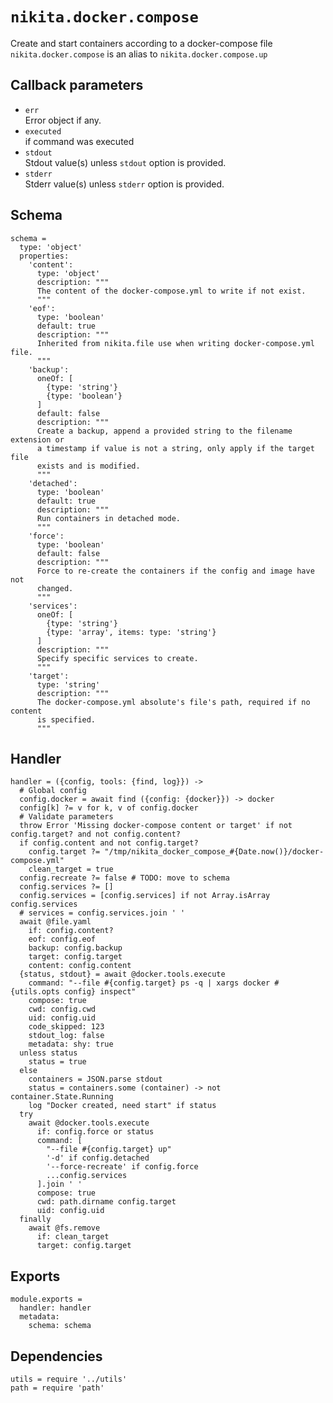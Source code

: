 
# `nikita.docker.compose`

Create and start containers according to a docker-compose file
`nikita.docker.compose` is an alias to `nikita.docker.compose.up`

## Callback parameters

*   `err`   
    Error object if any.   
*   `executed`   
    if command was executed   
*   `stdout`   
    Stdout value(s) unless `stdout` option is provided.   
*   `stderr`   
    Stderr value(s) unless `stderr` option is provided.   

## Schema

    schema =
      type: 'object'
      properties:
        'content':
          type: 'object'
          description: """
          The content of the docker-compose.yml to write if not exist.
          """
        'eof':
          type: 'boolean'
          default: true
          description: """
          Inherited from nikita.file use when writing docker-compose.yml file.
          """
        'backup':
          oneOf: [
            {type: 'string'}
            {type: 'boolean'}
          ]
          default: false
          description: """
          Create a backup, append a provided string to the filename extension or
          a timestamp if value is not a string, only apply if the target file
          exists and is modified.
          """
        'detached':
          type: 'boolean'
          default: true
          description: """
          Run containers in detached mode.
          """
        'force':
          type: 'boolean'
          default: false
          description: """
          Force to re-create the containers if the config and image have not
          changed.
          """
        'services':
          oneOf: [
            {type: 'string'}
            {type: 'array', items: type: 'string'}
          ]
          description: """
          Specify specific services to create.
          """
        'target':
          type: 'string'
          description: """
          The docker-compose.yml absolute's file's path, required if no content
          is specified.
          """

## Handler

    handler = ({config, tools: {find, log}}) ->
      # Global config
      config.docker = await find ({config: {docker}}) -> docker
      config[k] ?= v for k, v of config.docker
      # Validate parameters
      throw Error 'Missing docker-compose content or target' if not config.target? and not config.content?
      if config.content and not config.target?
        config.target ?= "/tmp/nikita_docker_compose_#{Date.now()}/docker-compose.yml"
        clean_target = true
      config.recreate ?= false # TODO: move to schema
      config.services ?= []
      config.services = [config.services] if not Array.isArray config.services
      # services = config.services.join ' '
      await @file.yaml
        if: config.content?
        eof: config.eof
        backup: config.backup
        target: config.target
        content: config.content
      {status, stdout} = await @docker.tools.execute
        command: "--file #{config.target} ps -q | xargs docker #{utils.opts config} inspect"
        compose: true
        cwd: config.cwd
        uid: config.uid
        code_skipped: 123
        stdout_log: false
        metadata: shy: true
      unless status
        status = true
      else
        containers = JSON.parse stdout
        status = containers.some (container) -> not container.State.Running
        log "Docker created, need start" if status
      try
        await @docker.tools.execute
          if: config.force or status
          command: [
            "--file #{config.target} up"
            '-d' if config.detached
            '--force-recreate' if config.force
            ...config.services
          ].join ' '
          compose: true
          cwd: path.dirname config.target
          uid: config.uid
      finally
        await @fs.remove
          if: clean_target
          target: config.target

## Exports

    module.exports =
      handler: handler
      metadata:
        schema: schema

## Dependencies

    utils = require '../utils'
    path = require 'path'
